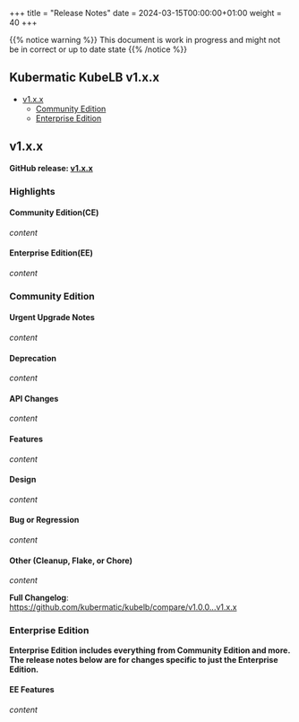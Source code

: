 +++
title = "Release Notes"
date = 2024-03-15T00:00:00+01:00
weight = 40
+++

{{% notice warning %}}
This document is work in progress and might not be in correct or up to date state
{{% /notice %}}

## Kubermatic KubeLB v1.x.x

- [v1.x.x](#v1xx)
  - [Community Edition](#community-edition)
  - [Enterprise Edition](#enterprise-edition)

## v1.x.x

**GitHub release: [v1.x.x](https://github.com/kubermatic/kubelb/releases/tag/v1.x.x)**

### Highlights

#### Community Edition(CE)

_content_

#### Enterprise Edition(EE)

_content_

### Community Edition

#### Urgent Upgrade Notes

_content_

#### Deprecation

_content_

#### API Changes

_content_

#### Features

_content_

#### Design

_content_

#### Bug or Regression

_content_

#### Other (Cleanup, Flake, or Chore)

_content_

**Full Changelog**: <https://github.com/kubermatic/kubelb/compare/v1.0.0...v1.x.x>

### Enterprise Edition

**Enterprise Edition includes everything from Community Edition and more. The release notes below are for changes specific to just the Enterprise Edition.**

#### EE Features

_content_
